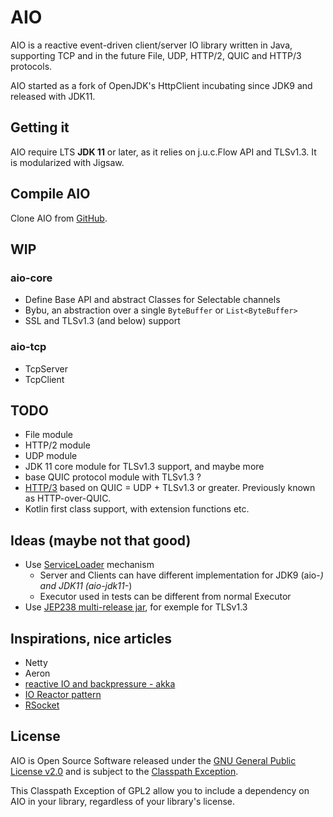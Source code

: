 # AIO
AIO is a reactive event-driven client/server IO library written in Java, supporting TCP and in the future File, UDP, HTTP/2, QUIC and HTTP/3 protocols.

AIO started as a fork of OpenJDK's HttpClient incubating since JDK9 and released with JDK11.

## Getting it
AIO require LTS **JDK 11** or later, as it relies on j.u.c.Flow API and TLSv1.3. It is modularized with Jigsaw.

## Compile AIO
Clone AIO from [GitHub](https://github.com/pull-vert/aio).

## WIP
### aio-core
* Define Base API and abstract Classes for Selectable channels
* Bybu, an abstraction over a single ```ByteBuffer``` or ```List<ByteBuffer>```
* SSL and TLSv1.3 (and below) support

### aio-tcp
* TcpServer
* TcpClient

## TODO
* File module
* HTTP/2 module
* UDP module
* JDK 11 core module for TLSv1.3 support, and maybe more
* base QUIC protocol module with TLSv1.3 ?
* [HTTP/3](https://quicwg.org/base-drafts/draft-ietf-quic-http.html) based on QUIC = UDP + TLSv1.3 or greater. Previously known as HTTP-over-QUIC.
* Kotlin first class support, with extension functions etc.

## Ideas (maybe not that good)
* Use [ServiceLoader](https://docs.oracle.com/javase/9/docs/api/java/util/ServiceLoader.html) mechanism
  * Server and Clients can have different implementation for JDK9 (aio-*) and JDK11 (aio-jdk11-*) 
  * Executor used in tests can be different from normal Executor
* Use [JEP238 multi-release jar](http://openjdk.java.net/jeps/238), for exemple for TLSv1.3

## Inspirations, nice articles
* Netty
* Aeron
* [reactive IO and backpressure - akka](https://medium.com/@unmeshvjoshi/understanding-reactive-io-and-back-pressure-with-your-own-akka-http-server-d4b64921059a)
* [IO Reactor pattern](https://github.com/iluwatar/java-design-patterns/tree/master/reactor)
* [RSocket](http://rsocket.io/docs/FAQ)

## License
AIO is Open Source Software released under the [GNU General Public License v2.0](https://www.gnu.org/licenses/gpl-2.0.html) and is subject to the [Classpath Exception](https://www.gnu.org/software/classpath/license.html).

This Classpath Exception of GPL2 allow you to include a dependency on AIO in your library, regardless of your library's license.
